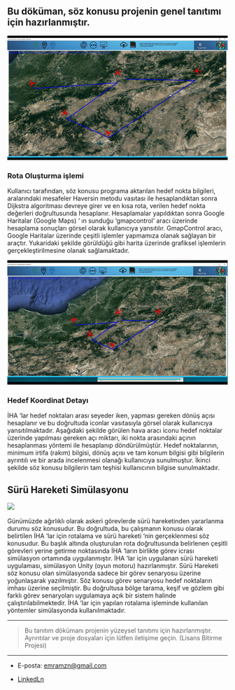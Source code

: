 
## Bu döküman, söz konusu projenin genel tanıtımı için hazırlanmıştır.

![](RoutingForUAV(Gif_1).gif)

### Rota Oluşturma işlemi
Kullanıcı tarafından, söz konusu programa aktarılan hedef nokta bilgileri, aralarındaki mesafeler Haversin metodu vasıtası ile hesaplandıktan sonra Dijkstra algoritması devreye girer ve en kısa rota, verilen hedef nokta değerleri doğrultusunda hesaplanır. Hesaplamalar yapıldıktan sonra Google Haritalar (Google Maps) ‘ ın sunduğu ‘gmapcontrol’ aracı üzerinde hesaplama sonuçları görsel olarak kullanıcıya yansıtılır. GmapControl aracı, Google Haritalar üzerinde çeşitli işlemler yapmamıza olanak sağlayan bir araçtır. Yukaridaki şekilde görüldüğü gibi harita üzerinde grafiksel işlemlerin gerçekleştirilmesine olanak sağlamaktadır.


![](RoutingForUAV(Gif_2).gif)

### Hedef Koordinat Detayı

İHA ‘lar hedef noktaları arası seyeder iken, yapması gereken dönüş açısı hesaplanır ve bu doğrultuda iconlar vasıtasıyla görsel olarak kullanıcıya yansıtılmaktadır. Aşağıdaki şekilde görülen hava aracı iconu hedef noktalar üzerinde yapılması gereken açı miktarı, iki nokta arasındaki açının hesaplanması yöntemi ile hesaplanıp döndürülmüştür.
Hedef noktalarının, minimum irtifa (rakım) bilgisi, dönüş açısı ve tam konum bilgisi gibi bilgilerin ayrıntılı ve bir arada incelenmesi olanağı kullanıcıya sunulmuştur. İkinci şekilde söz konusu bilgilerin tam teşhisi kullanıcının bilgise sunulmaktadır.


## Sürü Hareketi Simülasyonu ##


![](SwarmMotion.gif)

Günümüzde ağırlıklı olarak askeri görevlerde sürü hareketinden yararlanma durumu söz konusudur. Bu doğrultuda, bu çalışmanın konusu olarak belirtilen İHA ‘lar için rotalama ve sürü hareketi ‘nin gerçeklenmesi söz konusudur. Bu başlık altında oluşturulan rota doğrultusunda belirlenen çeşitli görevleri yerine getirme noktasında İHA ‘ların birlikte görev icrası simülasyon ortamında uygulanmıştır.
İHA ‘lar için uygulanan sürü hareketi uygulaması, simülasyon Unity (oyun motoru) hazırlanmıştır. Sürü Hareketi söz konusu olan simülasyonda sadece bir görev senaryosu üzerine yoğunlaşarak yazılmıştır. Söz konusu görev senaryosu hedef noktaların imhası üzerine seçilmiştir. Bu doğrultusa bölge tarama, keşif ve gözlem gibi farklı görev senaryoları uygulamaya açık bir sistem halinde çalıştırılabilmektedir. İHA ‘lar için yapılan rotalama işleminde kullanılan yöntemler simülasyonda kullanılmaktadır. 



***
> Bu tanıtım dökümanı projenin yüzeysel tanıtımı için hazırlanmıştır. Ayrıntılar ve proje dosyaları için lütfen iletişime geçin.
(Lisans Bitirme Projesi)
***
* E-posta: emramzn@gmail.com
- [LinkedLn](https://www.linkedin.com/in/emre-r-aydin-08864b14a/)
